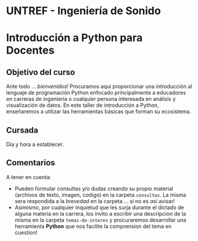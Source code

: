 # UNTREF - Ingenierı́a de Sonido
# Introducción a Python para Docentes
## Objetivo del curso
Ante todo ... *bienvenidos*! Procuramos aqui proporcionar una introducción al lenguaje de programación Python enfocado principalmente a educadores en carreras de ingenieria o cualquier persona interesada en análisis y visualización de datos. En este taller de introducción a Python, enseñaremos a utilizar las herramientas básicas que forman su ecosistema.
## Cursada
Dia y hora a establecer.
## Comentarios
A tener en cuenta:
* Pueden formular consultas y/o dudas creando su propio material (archivos de texto, imagen, codigo) en la carpeta `consultas`. La misma sera respondida a la *brevedad* en la carpeta ... si no es *asi* avisar!
* Asimismo, por cualquier inquietud que les surja durante el dictado de alguna materia en la carrera, los invito a escribir una descripcion de la misma en la carpeta `temas-de-interes` y procuraremos desarrollar una herramienta **Python** que nos facilite la comprension del tema en cuestion!

